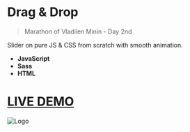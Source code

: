 # Drag & Drop

>Marathon of Vladilen Minin - Day 2nd

Slider on pure JS & CSS from scratch with smooth animation.

<b>
  
* JavaScript
* Sass
* HTML
  
</b>

# [LIVE DEMO](https://codepen.io/jeyefendi/full/YzLoqOg)
![Logo](/src/COVER.png)

